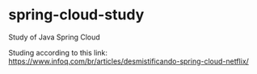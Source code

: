 # spring-cloud-study
Study of Java Spring Cloud

Studing according to this link: https://www.infoq.com/br/articles/desmistificando-spring-cloud-netflix/
